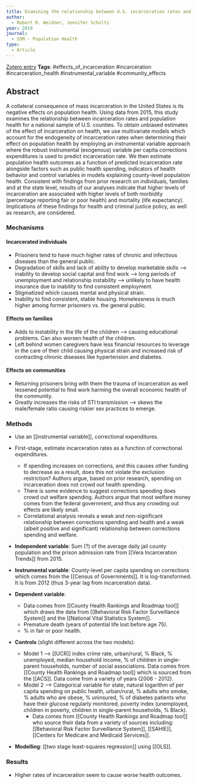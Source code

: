 ```yaml
---
title: Examining the relationship between U.S. incarceration rates and population health at the county level
author:
  - Robert R. Weidner, Jennifer Schultz
year: 2019
journal:
  - SSM - Population Health
type:
  - Article
---
```

[Zotero entry](zotero://select/items/@weidnerExaminingRelationshipUS2019)
**Tags**: #effects_of_incarceration #incarceration #incarceration_health #instrumental_variable #community_effects 
## Abstract

A collateral consequence of mass incarceration in the United States is its negative effects on population health. Using data from 2015, this study examines the relationship between incarceration rates and population health for a national sample of U.S. counties. To obtain unbiased estimates of the effect of incarceration on health, we use multivariate models which account for the endogeneity of incarceration rates when determining their effect on population health by employing an instrumental variable approach where the robust instrumental (exogenous) variable per capita corrections expenditures is used to predict incarceration rate. We then estimate population health outcomes as a function of predicted incarceration rate alongside factors such as public health spending, indicators of health behavior and control variables in models explaining county-level population health. Consistent with findings from prior research on individuals, families and at the state level, results of our analyses indicate that higher levels of incarceration are associated with higher levels of both morbidity (percentage reporting fair or poor health) and mortality (life expectancy). Implications of these findings for health and criminal justice policy, as well as research, are considered.

### Mechanisms

#### Incarcerated individuals

* Prisoners tend to have much higher rates of chronic and infectious diseases than the general public.
* Degradation of skills and lack of ability to develop marketable skills --> inability to develop social capital and find work --> long periods of unemployment and relationship instability --> unlikely to have health insurance due to inability to find consistent employment.
* Stigmatized which causes mental and physical strain.
* Inability to find consistent, stable housing. Homelessness is much higher among former prisoners vs. the general public.

#### Effects on families

* Adds to instability in the life of the children --> causing educational problems. Can also worsen health of the children.
* Left behind women caregivers have less financial resources to leverage in the care of their child causing physical strain and increased risk of contracting chronic diseases like hypertension and diabetes.

#### Effects on communities

* Returning prisoners bring with them the trauma of incarceration as well lessened potential to find work harming the overall economic health of the community.
* Greatly increases the risks of STI transmission --> skews the male/female ratio causing riskier sex practices to emerge.

### Methods

* Use an [[instrumental variable]], correctional expenditures.
* First-stage, estimate incarceration rates as a function of correctional expenditures.
	* If spending increases on corrections, and this causes other funding to decrease as a result, does this not violate the exclusion restriction? Authors argue, based on prior research, spending on incarceration does not crowd out health spending.
	* There is some evidence to suggest corrections spending does crowd out welfare spending. Authors argue that most welfare money comes from the federal government, and thus any crowding out effects are likely small.
	* Correlational analysis reveals a weak and non-significant relationship between corrections spending and health and a weak (albeit positive and significant) relationship between corrections spending and welfare.
	  
* **Independent variable**: Sum (?) of the average daily jail county population and the prison admission rate from [[Vera Incarceration Trends]] from 2015.
* **Instrumental variable**: County-level per capita spending on corrections which comes from the [[Census of Governments]]. It is log-transformed. It is from 2012 (thus 3-year lag from incarceration data).
* **Dependent variable**:
	* Data comes from [[County Health Rankings and Roadmap tool]] which draws the data from [[Behavioral Risk Factor Surveillance System]] and the [[National Vital Statistics System]].
	* Premature death (years of potential life lost before age 75).
	* % in fair or poor health.
* **Controls** (slight different across the two models): 
	* Model 1 --> [[UCR]] index crime rate, urban/rural, % Black, % unemployed, median household income, % of children in single-parent households, number of social associations. Data comes from [[County Health Rankings and Roadmap tool]] which is sourced from the [[ACS]]. Data come from a variety of years (2006 - 2012).
	* Model 2 --> Categorical variable for state, natural logarithm of per capita spending on public health, urban/rural, % adults who smoke, % adults who are obese, % uninsured, % of diabetes patients who have their glucose regularly monitored, poverty index (unemployed, children in poverty, children in single-parent households, % Black).
		* Data comes from [[County Health Rankings and Roadmap tool]] who source their data from a variety of sources including: [[Behavioral Risk Factor Surveillance System]], [[SAHIE]], [[Centers for Medicare and Medicaid Services]].
* **Modelling**: [[two stage least-squares regression]] using [[OLS]].

### Results

* Higher rates of incarceration seem to cause worse health outcomes.